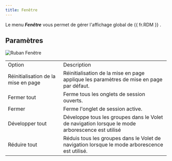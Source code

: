 ```yaml
---
title: Fenêtre
---
```

Le menu ***Fenêtre*** vous permet de gérer l'affichage global de {{ fr.RDM }} . 

## Paramètres 

![Ruban Fenêtre](/img/fr/rdm/mac/clip4223.png) 

<table>
	<tr>
		<td>
Option 
		</td>
		<td>
Description 
		</td>
	</tr>
		<td>
Réinitialisation de la mise en page 
		</td>
		<td>
Réinitialisation de la mise en page applique les paramètres de mise en page par défaut. 
		</td>
	</tr>
		<td>
Fermer tout 
		</td>
		<td>
Ferme tous les onglets de session ouverts. 
		</td>
	</tr>
		<td>
Fermer 
		</td>
		<td>
Ferme l'onglet de session active. 
		</td>
	</tr>
		<td>
Développer tout 
		</td>
		<td>
Développe tous les groupes dans le Volet de navigation lorsque le mode arborescence est utilisé 
		</td>
	</tr>
		<td>
Réduire tout 
		</td>
		<td>
Réduis tous les groupes dans le Volet de navigation lorsque le mode arborescence est utilisé. 
		</td>
	</tr>
</table>


